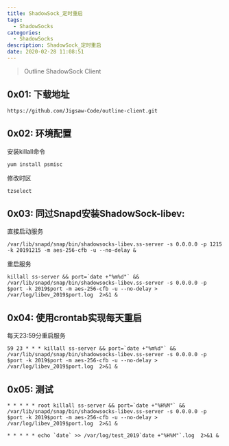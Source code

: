 ```yaml
---
title: ShadowSock_定时重启
tags:
  - ShadowSocks
categories:
  - ShadowSocks
description: ShadowSock_定时重启
date: 2020-02-28 11:08:51
---
```


> Outline ShadowSock Client
<!--more-->

## 0x01: 下载地址

```shell
https://github.com/Jigsaw-Code/outline-client.git
```
## 0x02:  环境配置

安装killall命令

```shell
yum install psmisc
```

修改时区
```shell
tzselect
```
## 0x03: 同过Snapd安装ShadowSock-libev:

直接启动服务
```shell
/var/lib/snapd/snap/bin/shadowsocks-libev.ss-server -s 0.0.0.0 -p 1215 -k 20191215 -m aes-256-cfb -u --no-delay &
```
重启服务
```shell
killall ss-server && port=`date +"%m%d"` && /var/lib/snapd/snap/bin/shadowsocks-libev.ss-server -s 0.0.0.0 -p $port -k 2019$port -m aes-256-cfb -u --no-delay > /var/log/libev_2019$port.log  2>&1 &
```

## 0x04: 使用crontab实现每天重启

每天23:59分重启服务

```shell
59 23 * * * killall ss-server && port=`date +"%m%d"` && /var/lib/snapd/snap/bin/shadowsocks-libev.ss-server -s 0.0.0.0 -p $port -k 2019$port -m aes-256-cfb -u --no-delay > /var/log/libev_2019$port.log  2>&1 &
```

## 0x05: 测试

```shell
* * * * * root killall ss-server && port=`date +"%H%M"` && /var/lib/snapd/snap/bin/shadowsocks-libev.ss-server -s 0.0.0.0 -p $port -k 2019$port -m aes-256-cfb -u --no-delay > /var/log/libev_2019$port.log  2>&1 &

* * * * * echo `date` >> /var/log/test_2019`date +"%H%M"`.log  2>&1 &